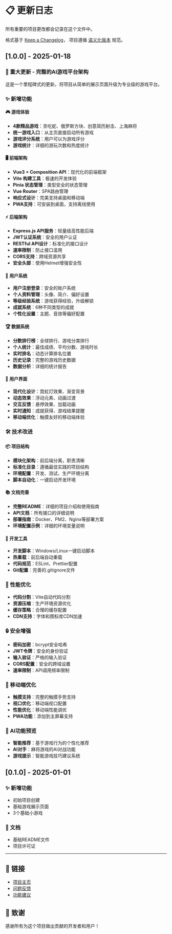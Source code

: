 # 📋 更新日志

所有重要的项目更改都会记录在这个文件中。

格式基于 [Keep a Changelog](https://keepachangelog.com/zh-CN/1.0.0/)，
项目遵循 [语义化版本](https://semver.org/lang/zh-CN/) 规范。

## [1.0.0] - 2025-01-18

### 🎉 重大更新 - 完整的AI游戏平台架构

这是一个里程碑式的更新，将项目从简单的展示页面升级为专业级的游戏平台。

### ✨ 新增功能

#### 🎮 游戏体验
- **4款精品游戏**：贪吃蛇、俄罗斯方块、创意简历射击、上海麻将
- **统一游戏入口**：从主页直接启动所有游戏
- **游戏评分系统**：用户可以为游戏评分
- **游戏统计**：详细的游玩次数和热度统计

#### 🖥️ 前端架构
- **Vue3 + Composition API**：现代化的前端框架
- **Vite 构建工具**：极速的开发体验
- **Pinia 状态管理**：类型安全的状态管理
- **Vue Router**：SPA路由管理
- **响应式设计**：完美支持桌面和移动端
- **PWA支持**：可安装到桌面，支持离线使用

#### ⚡ 后端架构
- **Express.js API服务**：轻量级高性能后端
- **JWT认证系统**：安全的用户认证
- **RESTful API设计**：标准化的接口设计
- **速率限制**：防止接口滥用
- **CORS支持**：跨域资源共享
- **安全头部**：使用Helmet增强安全性

#### 👤 用户系统
- **用户注册登录**：安全的账户系统
- **个人资料管理**：头像、简介、偏好设置
- **等级经验系统**：游戏获得经验，升级解锁
- **成就系统**：6种不同类型的成就
- **个性化设置**：主题、音效等偏好配置

#### 🏆 数据系统
- **分数排行榜**：全球排行、游戏分类排行
- **个人统计**：最佳成绩、平均分数、游戏时长
- **实时排名**：动态计算排名位置
- **历史记录**：完整的游戏历史数据
- **数据分析**：详细的统计报告

#### 🎨 用户界面
- **现代化设计**：霓虹灯效果、渐变背景
- **动态效果**：浮动元素、动画过渡
- **交互反馈**：悬停效果、加载动画
- **实时通知**：成就获得、游戏结果提醒
- **移动端优化**：触摸友好的移动端体验

### 🛠️ 技术改进

#### 📦 项目结构
- **模块化架构**：前后端分离，职责清晰
- **标准化目录**：遵循最佳实践的项目结构
- **环境配置**：开发、测试、生产环境分离
- **脚本自动化**：一键启动开发环境

#### 📚 文档完善
- **完整README**：详细的项目介绍和使用指南
- **API文档**：所有接口的详细说明
- **部署指南**：Docker、PM2、Nginx等部署方案
- **环境配置示例**：详细的环境变量说明

#### 🔧 开发工具
- **开发脚本**：Windows/Linux一键启动脚本
- **热重载**：前后端自动重载
- **代码规范**：ESLint、Prettier配置
- **Git配置**：完善的.gitignore文件

### 🚀 性能优化

- **代码分割**：Vite自动代码分割
- **资源压缩**：生产环境资源优化
- **缓存策略**：合理的缓存配置
- **CDN支持**：字体和图标库CDN加速

### 🔒 安全增强

- **密码加密**：bcrypt安全哈希
- **JWT令牌**：安全的身份验证
- **输入验证**：严格的输入验证
- **CORS配置**：安全的跨域设置
- **速率限制**：API调用频率限制

### 📱 移动端优化

- **触摸支持**：完整的触摸手势支持
- **视口优化**：移动端视口配置
- **性能优化**：移动端性能调优
- **PWA功能**：添加到主屏幕支持

### 🎯 AI功能预览

- **智能推荐**：基于游戏行为的个性化推荐
- **AI对手**：麻将游戏的AI对战功能
- **游戏提示**：智能游戏技巧建议系统

## [0.1.0] - 2025-01-01

### ✨ 新增功能
- 初始项目创建
- 基础游戏展示页面
- 3个基础小游戏

### 📝 文档
- 基础README文件
- 项目许可证

---

## 🔗 链接

- [项目主页](https://github.com/Luciuswang/ai-mini-game-platform)
- [问题反馈](https://github.com/Luciuswang/ai-mini-game-platform/issues)
- [功能建议](https://github.com/Luciuswang/ai-mini-game-platform/discussions)

## 🙏 致谢

感谢所有为这个项目做出贡献的开发者和用户！

